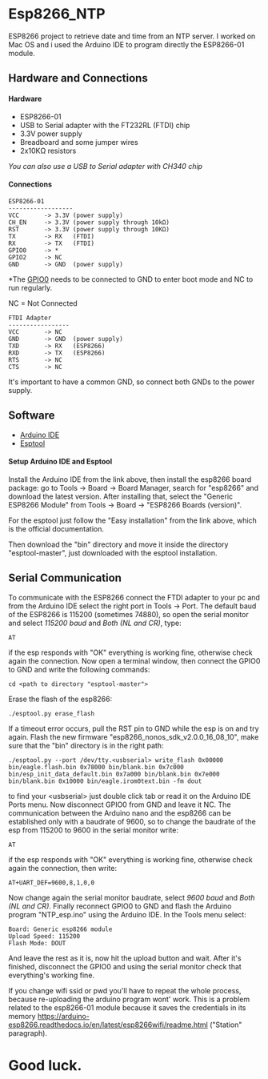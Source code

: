 # Esp8266_NTP

ESP8266 project to retrieve date and time from an NTP server.
I worked on Mac OS and i used the Arduino IDE to program directly the ESP8266-01 module.

## Hardware and Connections

#### Hardware

- ESP8266-01
- USB to Serial adapter with the FT232RL (FTDI) chip
- 3.3V power supply
- Breadboard and some jumper wires
- 2x10KΩ resistors

*You can also use a USB to Serial adapter with CH340 chip*

#### Connections

```
ESP8266-01
------------------
VCC       -> 3.3V (power supply)
CH_EN     -> 3.3V (power supply through 10kΩ)
RST       -> 3.3V (power supply through 10KΩ)
TX        -> RX   (FTDI)
RX        -> TX   (FTDI)
GPIO0     -> *
GPIO2     -> NC
GND       -> GND  (power supply)
```
*The [GPIO0](https://github.com/espressif/esptool/wiki/ESP8266-Boot-Mode-Selection) needs to be connected to GND to enter boot mode and NC to run regularly.

NC = Not Connected

```
FTDI Adapter
-----------------
VCC       -> NC
GND       -> GND  (power supply)
TXD       -> RX   (ESP8266)
RXD       -> TX   (ESP8266)
RTS       -> NC
CTS       -> NC
```
It's important to have a common GND, so connect both GNDs to the power supply.

## Software

- [Arduino IDE](https://www.arduino.cc/en/software)
- [Esptool](https://github.com/espressif/esptool)

#### Setup Arduino IDE and Esptool

Install the Arduino IDE from the link above, then install the esp8266 board package: go to Tools -> Board -> Board Manager, search for "esp8266" and download the latest version. After installing that, select the "Generic ESP8266 Module" from Tools -> Board -> "ESP8266 Boards (version)".

For the esptool just follow the "Easy installation" from the link above, which is the official documentation.

Then download the "bin" directory and move it inside the directory "esptool-master", just downloaded with the esptool installation.


## Serial Communication

To communicate with the ESP8266 connect the FTDI adapter to your pc and from the Arduino IDE select the right port in Tools -> Port. The default baud of the ESP8266 is 115200 (sometimes 74880), so open the serial monitor and select *115200 baud* and *Both (NL and CR)*, type:
```
AT
```
if the esp responds with "OK" everything is working fine, otherwise check again the connection.
Now open a terminal window, then connect the GPIO0 to GND and write the following commands:
```
cd <path to directory "esptool-master">
```
Erase the flash of the esp8266:
```
./esptool.py erase_flash
```
If a timeout error occurs, pull the RST pin to GND while the esp is on and try again.
Flash the new firmware "esp8266_nonos_sdk_v2.0.0_16_08_10", make sure that the "bin" directory is in the right path:
```
./esptool.py --port /dev/tty.<usbserial> write_flash 0x00000 bin/eagle.flash.bin 0x78000 bin/blank.bin 0x7c000 bin/esp_init_data_default.bin 0x7a000 bin/blank.bin 0x7e000 bin/blank.bin 0x10000 bin/eagle.irom0text.bin -fm dout
```
to find your \<usbserial\> just double click tab or read it on the Arduino IDE Ports menu.
Now disconnect GPIO0 from GND and leave it NC. The communication between the Arduino nano and the esp8266 can be established only with a baudrate of 9600, so to change the baudrate of the esp from 115200 to 9600 in the serial monitor write:
```
AT
```
if the esp responds with "OK" everything is working fine, otherwise check again the connection, then write:
```
AT+UART_DEF=9600,8,1,0,0
```
Now change again the serial monitor baudrate, select *9600 baud* and *Both (NL and CR)*.
Finally reconnect GPIO0 to GND and flash the Arduino program "NTP_esp.ino" using the Arduino IDE. In the Tools menu select:
```
Board: Generic esp8266 module
Upload Speed: 115200
Flash Mode: DOUT
```
And leave the rest as it is, now hit the upload button and wait.
After it's finished, disconnect the GPIO0 and using the serial monitor check that everything's working fine.

If you change wifi ssid or pwd you'll have to repeat the whole process, because re-uploading the arduino program wont' work. This is a problem related to the esp8266-01 module because it saves the credentials in its memory https://arduino-esp8266.readthedocs.io/en/latest/esp8266wifi/readme.html ("Station" paragraph).

# Good luck.
